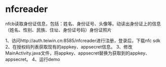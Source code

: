 # nfcreader
 nfcb读取身份证信息，包括：姓名、身份证号、头像等。动读出身份证上的信息（姓名、性别、民族、住址、身份证号码）身份证照片 


1、访问http://auth.teiwin.cn:8585/nfcreader进行注册，登录后，下载nfc sdk
2、在授权码列表获取现有的appkey、appsecret信息。
3、修改MainActivity.java文件，将appkey、appsecret替换为获取到的appkey、appsecret。
4、运行demo 
